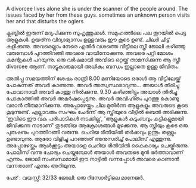 A divorcee lives alone
she is under the scanner of the  people around.
The issues faced by her from these guys.
sometimes an unknown person visits her and that disturbs the oglers

ക്ലബ്ബിൽ ഇരുന്ന് മദ്യപിക്കുന്ന സുഹൃത്തുക്കൾ. സമൂഹത്തിലെ പല തുറയില്‍ പെട്ട ആളുകള്‍. ഉയര്ന്ന വിദ്യാഭ്യാസം ഉള്ളവരും ഈ കൂടെ ഉണ്ട്. ചിലർ ചീട്ട് കളിക്കുന്നു. അവരെല്ലാം നേരെ എതിർ വശത്തെ വീട്ടിലെ സ്ത്രീ ജോലി കഴിഞ്ഞു വരുമ്പോൾ പുറത്തിറങ്ങി അവരെ വായിനോക്കുന്നു. അവരെ പറ്റി മോശം കമന്റുകൾ പറയുന്നു. ഒരു വര്‍ഷമായി അവിടെ ഒറ്റയ്ക്ക് താമസിക്കുന്ന ആ സ്ത്രീ divorcee ആണ്. നാട്ടുകാരുമായി അധികം ബന്ധം ഇല്ലാതെ ഉള്ള ജീവിതം. 

അൽപ്പ സമയത്തിന് ശേഷം രാത്രി 8.00 മണിയോടെ ഒരാൾ ആ വീട്ടിലേയ്ക്ക് പോകുന്നത് അവർ കാണുന്നു. അവർ അസ്വസ്ഥരാവുന്നു... അയാൾ തിരിച്ചു പോവാനായി അവർ കാത്തു നിൽക്കുന്നു. 9.30 കഴിഞ്ഞിട്ടും അയാൾ തിരിച്ചു പോകാത്തിൽ അവർ അമർഷപ്പെടുന്നു. അവർ അവിഹിതം പുറത്തു കൊണ്ടു വരാൻ തീരുമാനിക്കുന്നു. അപ്പോഴേയ്ക്കും ചില മുതിർന്ന ആളുകളും അവരുടെ കൂടെ കൂടുന്നുണ്ട്. എല്ലാവരും സംഘം ചേർന്ന് ആ സ്ത്രീയുടെ വീട്ടിൽ ബെൽ അടിക്കുന്നു. 'ഇവിടെ ഈ വക പരിപാടികൾ നടക്കില്ല', 'ആളുകൾ കുടുംബവും കുട്ടികളുമായി ജീവിക്കുന്ന നാടാണ്' തുടങ്ങിയ ആക്രോശങ്ങൾ മുഴക്കുന്നു. ആ സ്ത്രീയും കൂടെ ഒരു പുരുഷനും പുറത്തിറങ്ങി വരുന്നു. ചെറിയ രീതിയിൽ തർക്കവും ഉന്തും തള്ളും ഉണ്ടാവുന്നു. ആരോ വിളിച്ചു പറഞ്ഞത് അനുസരിച്ച് പോലീസ് എത്തുന്നു. അപ്പോഴേയ്ക്കും ആൾക്കൂട്ടം അയാളെ ചെറിയ രീതിയിൽ കൈകാര്യം ചെയ്തിരുന്നു. പോലീസ് വന്നു ചോദ്യം ചെയ്യുമ്പോൾ അയാൾ അവരുടെ മുൻ ഭർത്താവാണ് എന്നും. ജോലി സംബന്ധമായി ഈ നാട്ടിൽ വന്നപ്പോൾ അവരെ കാണാൻ വന്നതാണ് എന്നും അറിയുന്നു.

പേര് : 
വയസ്സ്: 32/33
ജോലി: ഒരു റിസോര്‍ട്ടിലെ മാനേജര്‍.

